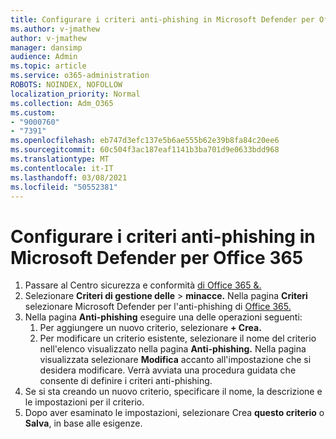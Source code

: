 ```yaml
---
title: Configurare i criteri anti-phishing in Microsoft Defender per Office 365
ms.author: v-jmathew
author: v-jmathew
manager: dansimp
audience: Admin
ms.topic: article
ms.service: o365-administration
ROBOTS: NOINDEX, NOFOLLOW
localization_priority: Normal
ms.collection: Adm_O365
ms.custom:
- "9000760"
- "7391"
ms.openlocfilehash: eb747d3efc137e5b6ae555b62e39b8fa84c20ee6
ms.sourcegitcommit: 60c504f3ac187eaf1141b3ba701d9e0633bdd968
ms.translationtype: MT
ms.contentlocale: it-IT
ms.lasthandoff: 03/08/2021
ms.locfileid: "50552381"
---
```

# <a name="set-up-anti-phishing-policies-in-microsoft-defender-for-office-365"></a>Configurare i criteri anti-phishing in Microsoft Defender per Office 365

1. Passare al Centro sicurezza e conformità [di Office 365 &.](https://go.microsoft.com/fwlink/p/?linkid=2077143)
2. Selezionare **Criteri di gestione delle**  >  **minacce.** Nella pagina **Criteri** selezionare Microsoft Defender per l'anti-phishing di [Office 365.](https://go.microsoft.com/fwlink/?linkid=2101369)
3. Nella pagina **Anti-phishing** eseguire una delle operazioni seguenti:
    1. Per aggiungere un nuovo criterio, selezionare **+ Crea.**
    1. Per modificare un criterio esistente, selezionare il nome del criterio nell'elenco visualizzato nella pagina **Anti-phishing.** Nella pagina visualizzata selezionare **Modifica** accanto all'impostazione che si desidera modificare. Verrà avviata una procedura guidata che consente di definire i criteri anti-phishing.
4. Se si sta creando un nuovo criterio, specificare il nome, la descrizione e le impostazioni per il criterio.
5. Dopo aver esaminato le impostazioni, selezionare Crea **questo criterio** o **Salva**, in base alle esigenze.
